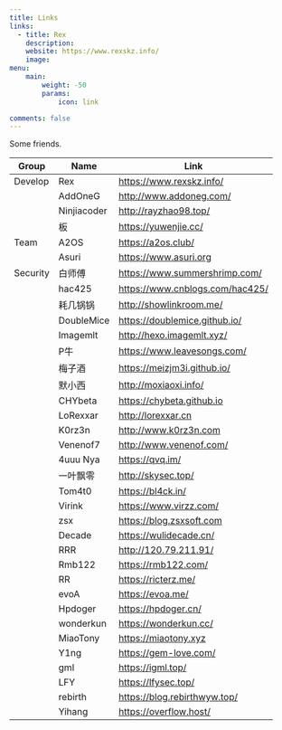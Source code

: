 ```yaml
---
title: Links
links:
  - title: Rex
    description: 
    website: https://www.rexskz.info/
    image: 
menu:
    main: 
        weight: -50
        params:
            icon: link

comments: false
---
```


Some friends.

| Group    | Name        | Link                            |
| -------- | ----------- | ------------------------------- |
| Develop  | Rex         | https://www.rexskz.info/        |
|          | AddOneG     | http://www.addoneg.com/         |
|          | Ninjiacoder | http://rayzhao98.top/           |
|          | 板          | https://yuwenjie.cc/            |
| Team     | A2OS        | https://a2os.club/              |
|          | Asuri       | https://www.asuri.org           |
| Security | 白师傅      | https://www.summershrimp.com/   |
|          | hac425      | https://www.cnblogs.com/hac425/ |
|          | 耗几锅锅    | http://showlinkroom.me/         |
|          | DoubleMice  | https://doublemice.github.io/   |
|          | Imagemlt    | http://hexo.imagemlt.xyz/       |
|          | P牛         | https://www.leavesongs.com/     |
|          | 梅子酒      | https://meizjm3i.github.io/     |
|          | 默小西      | http://moxiaoxi.info/           |
|          | CHYbeta     | https://chybeta.github.io       |
|          | LoRexxar    | http://lorexxar.cn              |
|          | K0rz3n      | http://www.k0rz3n.com           |
|          | Venenof7    | http://www.venenof.com/         |
|          | 4uuu Nya    | https://qvq.im/                 |
|          | 一叶飘零    | http://skysec.top/              |
|          | Tom4t0      | https://bl4ck.in/               |
|          | Virink      | https://www.virzz.com/          |
|          | zsx         | https://blog.zsxsoft.com        |
|          | Decade      | https://wulidecade.cn/          |
|          | RRR         | http://120.79.211.91/           |
|          | Rmb122      | https://rmb122.com/             |
|          | RR          | https://ricterz.me/             |
|          | evoA        | https://evoa.me/                |
|          | Hpdoger     | https://hpdoger.cn/             |
|          | wonderkun   | https://wonderkun.cc/           |
|          | MiaoTony    | https://miaotony.xyz            |
|          | Y1ng        | https://gem-love.com/           |
|          | gml         | https://igml.top/               |
|          | LFY         | https://lfysec.top/             |
|          | rebirth     | https://blog.rebirthwyw.top/    |
|          | Yihang      | https://overflow.host/          |